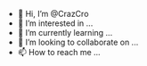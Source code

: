- 👋 Hi, I’m @CrazCro
- 👀 I’m interested in ...
- 🌱 I’m currently learning ...
- 💞️ I’m looking to collaborate on ...
- 📫 How to reach me ...

<!---
CrazCro/CrazCro is a ✨ special ✨ repository because its `README.md` (this file) appears on your GitHub profile.
You can click the Preview link to take a look at your changes.
--->
